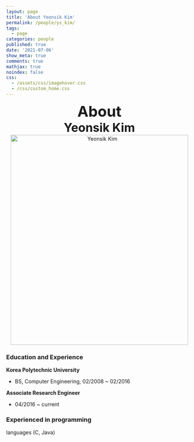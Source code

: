 ```yaml
---
layout: page
title: 'About Yeonsik Kim'
permalink: /people/ys_kim/
tags:
  - page
categories: people
published: true
date: '2021-07-06'
show_meta: true
comments: true
mathjax: true
noindex: false
css: 
  - /assets/css/imagehover.css
  - /css/custom_home.css
---
```


<style>
.center{
  text-align: center;
}
</style>  


<div class="center"><div style="font-weight: bold; font-size: 40px;">
About</div></div>
<div class="center"><div style="font-weight: bold; font-size: 32px;">
Yeonsik Kim
</div></div>


<div class="center">
    <img src="{{ site.url }}/assets/img/people/ys_kim.png" width="480px" height="568px" alt="Yeonsik Kim" />
</div>


### **Education and Experience**

**Korea Polytechnic University**
- BS, Computer Engineering, 02/2008 ~ 02/2016

**Associate Research Engineer**
- 04/2016 ~ current

### **Experienced in programming**
languages (C, Java) 

